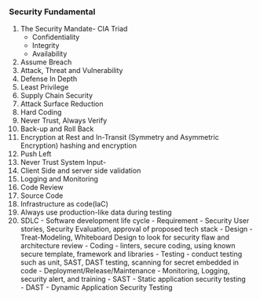 ### Security Fundamental

1. The Security Mandate- CIA Triad
    - Confidentiality
    - Integrity
    - Availability
2. Assume Breach
3. Attack, Threat and Vulnerability
4. Defense In Depth
5. Least Privilege
6. Supply Chain Security
7. Attack Surface Reduction
8. Hard Coding
9. Never Trust, Always Verify
10. Back-up and Roll Back
11. Encryption at Rest and In-Transit (Symmetry and Asymmetric Encryption)
    hashing and encryption
12. Push Left
13. Never Trust System Input- 
14. Client Side and server side validation
15. Logging and Monitoring
16. Code Review
17. Source Code
18. Infrastructure as code(IaC)
19. Always use production-like data during testing
20. SDLC    - Software development life cycle
        - Requirement - Security User stories, Security Evaluation, approval of proposed tech stack
        - Design - Treat-Modeling, Whiteboard Design to look for security flaw and architecture review
        - Coding - linters, secure coding, using known secure template, framework and libraries
        - Testing - conduct testing such as unit, SAST, DAST testing, scanning for secret embedded in code
        - Deployment/Release/Maintenance - Monitoring, Logging, security alert, and training
            - SAST - Static application security testing    
            - DAST - Dynamic Application Security Testing
            